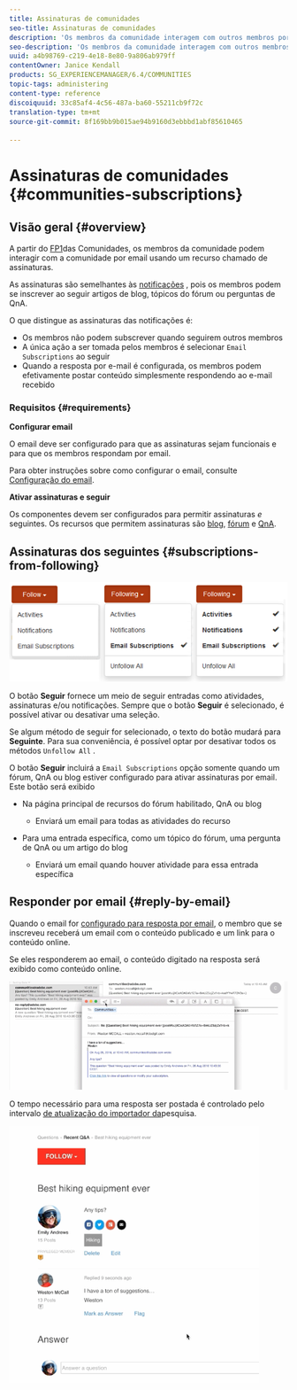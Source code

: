 ```yaml
---
title: Assinaturas de comunidades
seo-title: Assinaturas de comunidades
description: 'Os membros da comunidade interagem com outros membros por email '
seo-description: 'Os membros da comunidade interagem com outros membros por email '
uuid: a4b98769-c219-4e18-8e80-9a806ab979ff
contentOwner: Janice Kendall
products: SG_EXPERIENCEMANAGER/6.4/COMMUNITIES
topic-tags: administering
content-type: reference
discoiquuid: 33c85af4-4c56-487a-ba60-55211cb9f72c
translation-type: tm+mt
source-git-commit: 8f169bb9b015ae94b9160d3ebbbd1abf85610465

---
```



# Assinaturas de comunidades {#communities-subscriptions}

## Visão geral {#overview}

A partir do [FP1](deploy-communities.md#latestfeaturepack)das Comunidades, os membros da comunidade podem interagir com a comunidade por email usando um recurso chamado de assinaturas.

As assinaturas são semelhantes às [notificações](notifications.md) , pois os membros podem se inscrever ao seguir artigos de blog, tópicos do fórum ou perguntas de QnA.

O que distingue as assinaturas das notificações é:

* Os membros não podem subscrever quando seguirem outros membros
* A única ação a ser tomada pelos membros é selecionar `Email Subscriptions` ao seguir
* Quando a resposta por e-mail é configurada, os membros podem efetivamente postar conteúdo simplesmente respondendo ao e-mail recebido

### Requisitos {#requirements}

**Configurar email**

O email deve ser configurado para que as assinaturas sejam funcionais e para que os membros respondam por email.

Para obter instruções sobre como configurar o email, consulte [Configuração do email](email.md).

**Ativar assinaturas e seguir**

Os componentes devem ser configurados para permitir assinaturas *e* seguintes. Os recursos que permitem assinaturas são [blog](blog-feature.md), [fórum](forum.md) e [QnA](working-with-qna.md).

## Assinaturas dos seguintes {#subscriptions-from-following}

![chlimage_1-5](assets/chlimage_1-5.png)

O botão **Seguir** fornece um meio de seguir entradas como atividades, assinaturas e/ou notificações. Sempre que o botão **Seguir** é selecionado, é possível ativar ou desativar uma seleção.

Se algum método de seguir for selecionado, o texto do botão mudará para **Seguinte**. Para sua conveniência, é possível optar por desativar todos os métodos `Unfollow All` .

O botão **Seguir** incluirá a `Email Subscriptions` opção somente quando um fórum, QnA ou blog estiver configurado para ativar assinaturas por email. Este botão será exibido

* Na página principal de recursos do fórum habilitado, QnA ou blog

   * Enviará um email para todas as atividades do recurso

* Para uma entrada específica, como um tópico do fórum, uma pergunta de QnA ou um artigo do blog

   * Enviará um email quando houver atividade para essa entrada específica

## Responder por email {#reply-by-email}

Quando o email for [configurado para resposta por email](email.md#configure-polling-importer), o membro que se inscreveu receberá um email com o conteúdo publicado e um link para o conteúdo online.

Se eles responderem ao email, o conteúdo digitado na resposta será exibido como conteúdo online.

![chlimage_1-6](assets/chlimage_1-6.png)

O tempo necessário para uma resposta ser postada é controlado pelo intervalo [de atualização do importador da](email.md#configure-polling-importer)pesquisa.

![chlimage_1-7](assets/chlimage_1-7.png)

